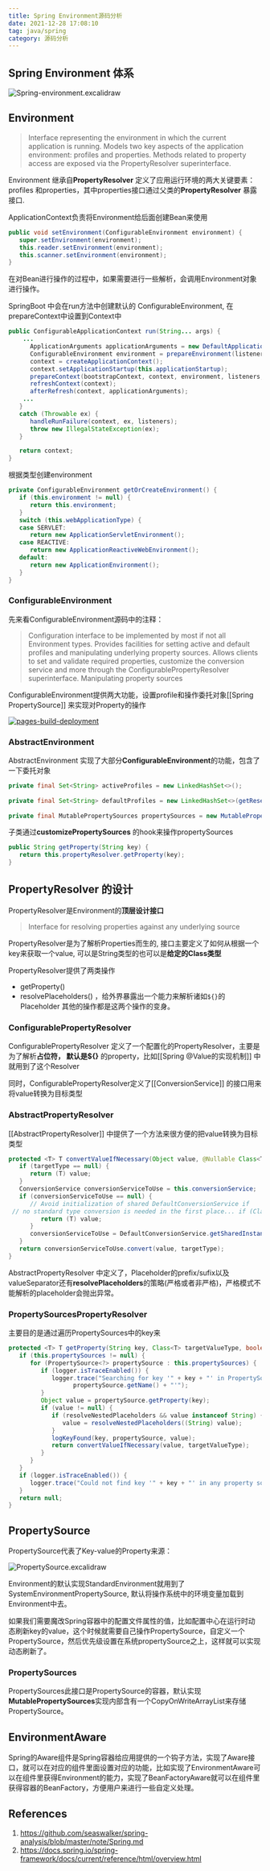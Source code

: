 ```yaml
---
title: Spring Environment源码分析
date: 2021-12-28 17:08:10
tag: java/spring
category: 源码分析
---
```



## Spring Environment 体系


![Spring-environment.excalidraw](https://cdn.jsdelivr.net/gh/zhaohongxuan/picgo@master/20220506183240.png)



## Environment 

> Interface representing the environment in which the current application is running. Models two key aspects of the application environment: profiles and properties. Methods related to property access are exposed via the PropertyResolver superinterface.

Environment 继承自**PropertyResolver** 定义了应用运行环境的两大关键要素： profiles 和properties，其中properties接口通过父类的**PropertyResolver** 暴露接口.

<!-- more -->

ApplicationContext负责将Environment给后面创建Bean来使用


```java
public void setEnvironment(ConfigurableEnvironment environment) {  
   super.setEnvironment(environment);  
   this.reader.setEnvironment(environment);  
   this.scanner.setEnvironment(environment);  
}
```
在对Bean进行操作的过程中，如果需要进行一些解析，会调用Environment对象进行操作。 

SpringBoot 中会在run方法中创建默认的  ConfigurableEnvironment, 在prepareContext中设置到Context中

```java
public ConfigurableApplicationContext run(String... args) {  
	...
      ApplicationArguments applicationArguments = new DefaultApplicationArguments(args);  
      ConfigurableEnvironment environment = prepareEnvironment(listeners, bootstrapContext, applicationArguments);  
      context = createApplicationContext();  
      context.setApplicationStartup(this.applicationStartup);  
      prepareContext(bootstrapContext, context, environment, listeners, applicationArguments, printedBanner);  
      refreshContext(context);  
      afterRefresh(context, applicationArguments);  
    ...
   }  
   catch (Throwable ex) {  
      handleRunFailure(context, ex, listeners);  
      throw new IllegalStateException(ex);  
   }  

   return context;  
}  

```
根据类型创建environment
```java
private ConfigurableEnvironment getOrCreateEnvironment() {  
   if (this.environment != null) {  
      return this.environment;  
   }  
   switch (this.webApplicationType) {  
   case SERVLET:  
      return new ApplicationServletEnvironment();  
   case REACTIVE:  
      return new ApplicationReactiveWebEnvironment();  
   default:  
      return new ApplicationEnvironment();  
   }  
}
```



### ConfigurableEnvironment
先来看ConfigurableEnvironment源码中的注释：
>Configuration interface to be implemented by most if not all Environment types. Provides facilities for setting active and default profiles and manipulating underlying property sources. Allows clients to set and validate required properties, customize the conversion service and more through the ConfigurablePropertyResolver superinterface.
Manipulating property sources

ConfigurableEnvironment提供两大功能，设置profile和操作委托对象[[Spring PropertySource]] 来实现对Property的操作

[![pages-build-deployment](https://github.com/zhaohongxuan/zhaohongxuan.github.io/actions/workflows/pages/pages-build-deployment/badge.svg)](https://github.com/zhaohongxuan/zhaohongxuan.github.io/actions/workflows/pages/pages-build-deployment)


### AbstractEnvironment
AbstractEnvironment 实现了大部分**ConfigurableEnvironment**的功能，包含了一下委托对象

```java
private final Set<String> activeProfiles = new LinkedHashSet<>();  
  
private final Set<String> defaultProfiles = new LinkedHashSet<>(getReservedDefaultProfiles());  
  
private final MutablePropertySources propertySources = new MutablePropertySources()
```

子类通过**customizePropertySources** 的hook来操作propertySources

```java
public String getProperty(String key) {  
   return this.propertyResolver.getProperty(key);  
}
```


## PropertyResolver 的设计

PropertyResolver是Environment的**顶层设计接口**

> Interface for resolving properties against any underlying source 

PropertyResolver是为了解析Properties而生的, 接口主要定义了如何从根据一个key来获取一个value, 可以是String类型的也可以是**给定的Class类型**

PropertyResolver提供了两类操作
- getProperty()
- resolvePlaceholders() ，给外界暴露出一个能力来解析诸如`${}`的Placeholder
 其他的操作都是这两个操作的变身。


### ConfigurablePropertyResolver
ConfigurablePropertyResolver 定义了一个配置化的PropertyResolver，主要是为了解析**占位符， 默认是${}** 的property，比如[[Spring @Value的实现机制]] 中就用到了这个Resolver

同时，ConfigurablePropertyResolver定义了[[ConversionService]] 的接口用来将value转换为目标类型

### AbstractPropertyResolver
[[AbstractPropertyResolver]] 中提供了一个方法来很方便的把value转换为目标类型 

```java
protected <T> T convertValueIfNecessary(Object value, @Nullable Class<T> targetType) {  
   if (targetType == null) {  
      return (T) value;  
   }  
   ConversionService conversionServiceToUse = this.conversionService;  
   if (conversionServiceToUse == null) {  
      // Avoid initialization of shared DefaultConversionService if  
 // no standard type conversion is needed in the first place... if (ClassUtils.isAssignableValue(targetType, value)) {  
         return (T) value;  
      }  
      conversionServiceToUse = DefaultConversionService.getSharedInstance();  
   }  
   return conversionServiceToUse.convert(value, targetType);  
}
```
AbstractPropertyResolver 中定义了，Placeholder的prefix/sufix以及valueSeparator还有**resolvePlaceholders**的策略(严格或者非严格)，严格模式不能解析的placeholder会抛出异常。



### PropertySourcesPropertyResolver

主要目的是通过遍历PropertySources中的key来
```java
protected <T> T getProperty(String key, Class<T> targetValueType, boolean resolveNestedPlaceholders) {  
   if (this.propertySources != null) {  
      for (PropertySource<?> propertySource : this.propertySources) {  
         if (logger.isTraceEnabled()) {  
            logger.trace("Searching for key '" + key + "' in PropertySource '" +  
                  propertySource.getName() + "'");  
         }  
         Object value = propertySource.getProperty(key);  
         if (value != null) {  
            if (resolveNestedPlaceholders && value instanceof String) {  
               value = resolveNestedPlaceholders((String) value);  
            }  
            logKeyFound(key, propertySource, value);  
            return convertValueIfNecessary(value, targetValueType);  
         }  
      }  
   }  
   if (logger.isTraceEnabled()) {  
      logger.trace("Could not find key '" + key + "' in any property source");  
   }  
   return null;  
}
```


## PropertySource

PropertySource代表了Key-value的Property来源：

![PropertySource.excalidraw](https://cdn.jsdelivr.net/gh/zhaohongxuan/picgo@master/20220506184157.png)

Environment的默认实现StandardEnvironment就用到了SystemEnvironmentPropertySource, 默认将操作系统中的环境变量加载到Environment中去。

如果我们需要魔改Spring容器中的配置文件属性的值，比如配置中心在运行时动态刷新key的value，这个时候就需要自己操作PropertySource，自定义一个PropertySource，然后优先级设置在系统propertySource之上，这样就可以实现动态刷新了。

### PropertySources

PropertySources此接口是PropertySource的容器，默认实现**MutablePropertySources**实现内部含有一个CopyOnWriteArrayList来存储PropertySource。


## EnvironmentAware

Spring的Aware组件是Spring容器给应用提供的一个钩子方法，实现了Aware接口，就可以在对应的组件里面设置对应的功能，比如实现了EnvironmentAware可以在组件里获得Environment的能力，实现了BeanFactoryAware就可以在组件里获得容器的BeanFactory，方便用户来进行一些自定义处理。



## References
1.  https://github.com/seaswalker/spring-analysis/blob/master/note/Spring.md
2. https://docs.spring.io/spring-framework/docs/current/reference/html/overview.html 